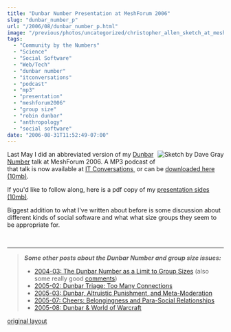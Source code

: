 ```yaml
---
title: "Dunbar Number Presentation at MeshForum 2006"
slug: "dunbar_number_p"
url: "/2006/08/dunbar_number_p.html"
image: "/previous/photos/uncategorized/christopher_allen_sketch_at_meshforum_20.jpg"
tags:
  - "Community by the Numbers"
  - "Science"
  - "Social Software"
  - "Web/Tech"
  - "dunbar number"
  - "itconversations"
  - "podcast"
  - "mp3"
  - "presentation"
  - "meshforum2006"
  - "group size"
  - "robin dunbar"
  - "anthropology"
  - "social software"
date: "2006-08-31T11:52:49-07:00"
---
```

<p><a href="http://www.flickr.com/photos/davegray/147934089/"><img border="0" src="/previous/photos/uncategorized/christopher_allen_sketch_at_meshforum_20.jpg" title="Sketch by Dave Gray" alt="Sketch by Dave Gray" style="margin: 0px 0px 5px 5px; float: right;" /></a>Last May I did an abbreviated version of my <a href="/2004/03/the_dunbar_numb.html">Dunbar Number</a> talk at MeshForum 2006. A MP3 podcast of that talk is now available at <a href="http://www.itconversations.com/shows/detail1072.html">IT Conversations</a><a href="http://www.itconversations.com/shows/detail1072.html">&nbsp;</a> or can be <a href="http://www.itconversations.com/audio/download/itconversations-1072.mp3">downloaded here (10mb)</a>.</p>
<p>If you'd like to follow along, here is a pdf copy of my <a href="http://web.lifewithalacrity.com/christophera/MeshForum_2006_Dunbar_Number.pdf">presentation sides (10mb)</a>.</p>
<p>Biggest addition to what I've written about before is some discussion about different kinds of social software and what what size groups they seem to be appropriate for.</p>
<p>&nbsp;</p>
<hr />
<blockquote><p><em><strong>Some other posts about the Dunbar Number and group size issues:</strong></em></p>
<ul>
<li><a href="/2004/03/the_dunbar_numb.html">2004-03: The Dunbar Number as a Limit to Group Sizes</a> (also some really good <a href="/2004/03/the_dunbar_numb.html#comments">comments</a>)</li>
<li><a href="/2005/02/dunbar_triage_t.html">2005-02: Dunbar Triage: Too Many Connections</a></li>
<li><a href="/2005/03/dunbar_altruist.html">2005-03: Dunbar, Altruistic Punishment, and Meta-Moderation</a></li>
<li><a href="/2005/07/cheers_belongin.html">2005-07: Cheers: Belongingness and Para-Social Relationships</a></li>
<li><a href="/2005/08/dunbar_world_of.html">2005-08: Dunbar &amp; World of Warcraft</a></li>
</ul></blockquote>
<p class="previous"><a href="/previous/2006/08/dunbar_number_p.html" rel="syndication" class="u-syndication" >original layout</a></p>
